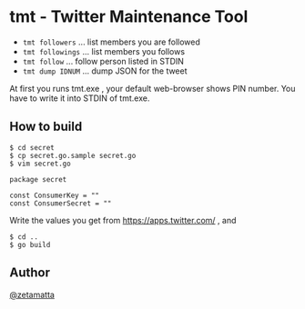 tmt - Twitter Maintenance Tool
==============================

* `tmt followers`  ... list members you are followed
* `tmt followings`  ... list members you follows
* `tmt follow` ... follow person listed in STDIN
* `tmt dump IDNUM` ... dump JSON for the tweet

At first you runs tmt.exe , your default web-browser shows PIN number.
You have to write it into STDIN of tmt.exe.

How to build
------------

```
$ cd secret
$ cp secret.go.sample secret.go
$ vim secret.go
```

```
package secret

const ConsumerKey = ""
const ConsumerSecret = ""
```

Write the values you get from https://apps.twitter.com/ , and

```
$ cd ..
$ go build
```

Author
------
[@zetamatta](https://github.com/zetamatta/)
